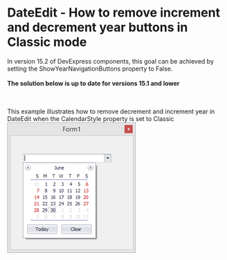 # DateEdit - How to remove increment and decrement year buttons in Classic mode


<p>In version 15.2 of DevExpress components, this goal can be achieved by setting the ShowYearNavigationButtons property to False.<br><br><strong>The solution below is up to date for versions 15.1 and lower</strong></p>
<br><br>This example illustrates how to remove decrement and increment year in DateEdit when the CalendarStyle property is set to Classic<br><img src="https://raw.githubusercontent.com/DevExpress-Examples/dateedit-how-to-remove-increment-and-decrement-year-buttons-in-classic-mode-t261824/14.1.3+/media/692fab8b-1f3b-11e5-80bf-00155d62480c.png">

<br/>


